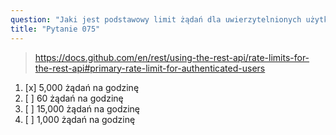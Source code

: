 ```yaml
---
question: "Jaki jest podstawowy limit żądań dla uwierzytelnionych użytkowników osobistych korzystających z REST API GitHub?"
title: "Pytanie 075"
---
```


> https://docs.github.com/en/rest/using-the-rest-api/rate-limits-for-the-rest-api#primary-rate-limit-for-authenticated-users
1. [x] 5,000 żądań na godzinę  
1. [ ] 60 żądań na godzinę  
1. [ ] 15,000 żądań na godzinę  
1. [ ] 1,000 żądań na godzinę  
